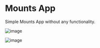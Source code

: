 # Mounts App

Simple Mounts App without any functionality.

![image](https://user-images.githubusercontent.com/62386883/159712025-49a2ec30-a8f8-4fd5-bcb0-16bacd1f4214.png)

![image](https://user-images.githubusercontent.com/62386883/159712077-d5966561-f93e-4842-b91c-79d81562cc3c.png)

